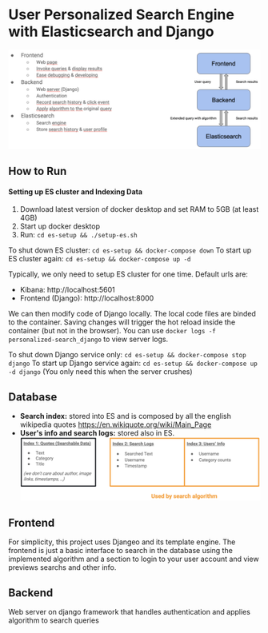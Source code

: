 # User Personalized Search Engine with Elasticsearch and Django
![](img/overview.png)

## How to Run
#### Setting up ES cluster and Indexing Data

1. Download latest version of docker desktop and set RAM to 5GB (at least 4GB)
2. Start up docker desktop
3. Run: `cd es-setup && ./setup-es.sh`

To shut down ES cluster: `cd es-setup && docker-compose down`
To start up ES cluster again: `cd es-setup && docker-compose up -d`

Typically, we only need to setup ES cluster for one time. Default urls are:


- Kibana: http://localhost:5601
- Frontend (Django): http://localhost:8000

We can then modify code of Django locally.
The local code files are binded to the container.
Saving changes will trigger the hot reload inside the container (but not in the browser).
You can use `docker logs -f personalized-search_django` to view server logs.

To shut down Django service only: `cd es-setup && docker-compose stop django`
To start up Django service again: `cd es-setup && docker-compose up -d django` (You only need this when the server crushes)
 
## Database
- **Search index:** stored into ES and is composed by all the english wikipedia quotes https://en.wikiquote.org/wiki/Main_Page
- **User's info and search logs:** stored also in ES.
![](img/database.png)
## Frontend
For simplicity, this project uses Djangeo and its template engine.
The frontend is just a basic interface to search in the database using the implemented algorithm and a section to login to your user account and view previews searchs and other info.

## Backend
Web server on django framework that handles authentication and applies algorithm to search queries
